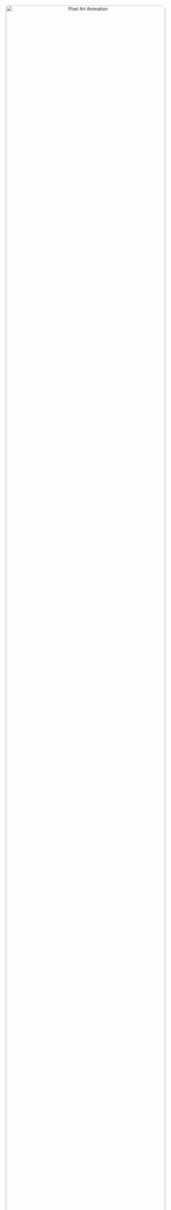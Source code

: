 
<div align="center" style="margin: 140px 0;">
  <img src="https://media3.giphy.com/media/3o7TKOliZn5OBLLjVe/giphy.gif" 
       width="100%" 
       style="border-radius: 8px; box-shadow: 0 4px 8px rgba(0,0,0,0.2);" 
       alt="Pixel Art Animation"/>
</div>

# 👋 Привет, я Артём !

<p align="center">
  <img src="https://readme-typing-svg.demolab.com?font=Fira+Code&pause=1000&color=22D3EE&center=true&vCenter=true&width=435&lines=Frontend+Developer;Open+to+Work;From+Ulyanovsk" alt="Титулка" />
</p>

Я начинающий frontend-разработчик из Ульяновска. Развиваюсь в вебе, учусь на практике и всегда рад новым проектам и интересным задачам. Готов к сотрудничеству и открыт для предложений!

---

## 🛠 Мой стек технологий

<p align="center">
  <img src="https://skillicons.dev/icons?i=html,css,js,git,vscode,figma,bootstrap" alt="Stack icons" />
</p>

```javascript
const aboutMe = {
  code: ["HTML", "CSS", "JavaScript"],
  tools: ["VS Code", "Git", "Figma", "Photoshop"],
  learning: ["React", "TypeScript"],
};
```
### 📫 Как со мной связаться

<p align="center"> <a href="mailto:artemchervyakov2@gmail.com"><img src="https://img.shields.io/badge/-Gmail-EA4335?style=for-the-badge&logo=gmail&logoColor=white" /></a> <a href="https://t.me/worksoll"><img src="https://img.shields.io/badge/-Telegram-26A5E4?style=for-the-badge&logo=telegram&logoColor=white" /></a> <a href="https://github.com/lll936"><img src="https://img.shields.io/badge/-GitHub-181717?style=for-the-badge&logo=github&logoColor=white" /></a> </p>

### 📊 GitHub Stats

### Общая статистика

<p align="center"> <img src="https://github-readme-stats.vercel.app/api?username=lll936&show_icons=true&theme=tokyonight" height="180"/> </p>

### Часто используемые языки

<p align="center"> <img src="https://github-readme-stats.vercel.app/api/top-langs/?username=lll936&layout=compact&theme=tokyonight" height="180"/> </p>

# 🧠 Немного личного

## 🎓 Учусь на факультете информационных технологий

## 🧰 Люблю аккуратный код и красивые интерфейсы

## 🕹 Вдохновляюсь эстетикой пиксель-арта и городских легенд
